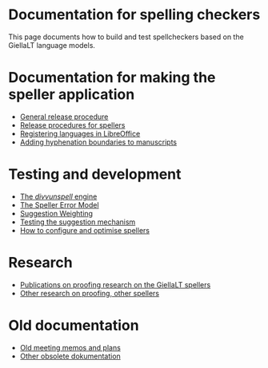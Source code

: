 Documentation for spelling checkers
===================================

This page documents how to build and test spellcheckers based on the GiellaLT language models.


# Documentation for making the speller application

- [General release procedure](ProofingToolsReleaseProcedure.md)
- [Release procedures for spellers](SpellerReleaseProcedures.md)
- [Registering languages in LibreOffice](spelling/hfst/RegisteringLanguagesInLibreOffice.md)
- [Adding hyphenation boundaries to manuscripts](hyph/how-to-hyphenate-without-hyphenator.md)


# Testing and development

- [The *divvunspell* engine](spelling/divvunspell-suggestions.md)
- [The Speller Error Model](TheSpellerErrorModel.md)
- [Suggestion Weighting](SuggestionWeighting.html)
- [Testing the suggestion mechanism](spelling/testing-suggestions.md)
- [How to configure and optimise spellers](/infra/infraremake/HowToConfigureAndOptimiseSpellers.html)

# Research

- [Publications on proofing research on the GiellaLT spellers](OurPublicationsOnProofingResearch.html)
- [Other research on proofing, other spellers](proofresearch/InvestigatingTextProofing.html)

# Old documentation

- [Old meeting memos and plans](meetings.md)
- [Other obsolete dokumentation](obsolete.md)


